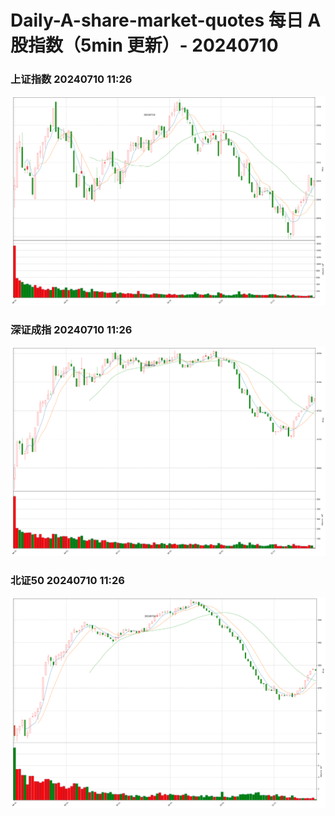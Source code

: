 
# Daily-A-share-market-quotes 每日 A 股指数（5min 更新）- 20240710

### 上证指数 20240710 11:26
![](./fig/2024/7/20240710-sh000001.png)

### 深证成指 20240710 11:26
![](./fig/2024/7/20240710-sz399001.png)

### 北证50 20240710 11:26
![](./fig/2024/7/20240710-bj899050.png)
